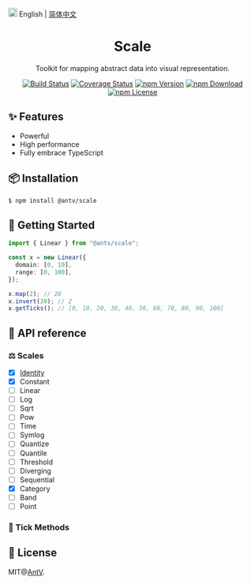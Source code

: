 <img src="https://gw.alipayobjects.com/zos/antfincdn/R8sN%24GNdh6/language.svg" width="18"> English | [简体中文](./README.zh-CN.md)

<h1 align="center">
<b>Scale</b>
</h1>

<div align="center">

Toolkit for mapping abstract data into visual representation.

[![Build Status](https://github.com/antvis/scale/workflows/build/badge.svg)](https://github.com/antvis/scale/actions)
[![Coverage Status](https://coveralls.io/repos/github/antvis/scale/badge.svg?branch=master)](https://coveralls.io/github/antvis/scale?branch=master)
[![npm Version](https://img.shields.io/npm/v/@antv/scale.svg)](https://www.npmjs.com/package/@antv/scale)
[![npm Download](https://img.shields.io/npm/dm/@antv/scale.svg)](https://www.npmjs.com/package/@antv/scale)
[![npm License](https://img.shields.io/npm/l/@antv/scale.svg)](https://www.npmjs.com/package/@antv/scale)

</div>

## ✨ Features

- Powerful
- High performance
- Fully embrace TypeScript

## 📦 Installation

```bash
$ npm install @antv/scale
```

## 🔨 Getting Started

```ts
import { Linear } from "@antv/scale";

const x = new Linear({
  domain: [0, 10],
  range: [0, 100],
});

x.map(2); // 20
x.invert(20); // 2
x.getTicks(); // [0, 10, 20, 30, 40, 50, 60, 70, 80, 90, 100]
```

## 📜 API reference

### ⚖️ Scales

- [x] [Identity](./docs/identity.md)
- [x] Constant
- [ ] Linear
- [ ] Log
- [ ] Sqrt
- [ ] Pow
- [ ] Time
- [ ] Symlog
- [ ] Quantize
- [ ] Quantile
- [ ] Threshold
- [ ] Diverging
- [ ] Sequential
- [x] Category
- [ ] Band
- [ ] Point

### 🧮 Tick Methods

## 📄 License

MIT@[AntV](https://github.com/antvis).

